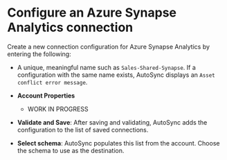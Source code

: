 # Configure an Azure Synapse Analytics connection

Create a new connection configuration for Azure Synapse Analytics by entering the following:

-   A unique, meaningful name such as `Sales-Shared-Synapse`. If a configuration with the same name exists, AutoSync displays an `Asset conflict error message`.
-   **Account Properties**
    -   WORK IN PROGRESS
-   **Validate and Save**: After saving and validating, AutoSync adds the configuration to the list of saved connections.

-   **Select schema**: AutoSync populates this list from the account. Choose the schema to use as the destination.


